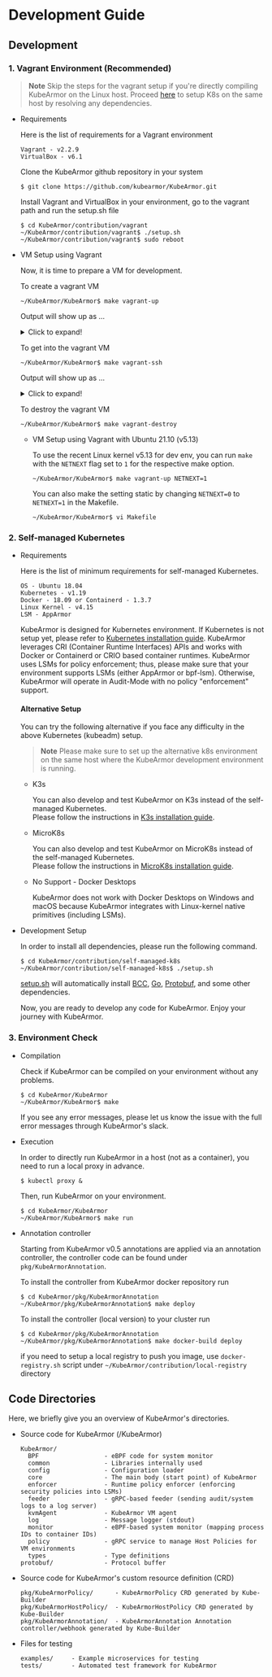 # Development Guide

## Development

### 1. Vagrant Environment (Recommended)

   > **Note** Skip the steps for the vagrant setup if you're directly compiling KubeArmor on the Linux host.
    Proceed [here](#2-self-managed-kubernetes) to setup K8s on the same host by resolving any dependencies.

   * Requirements

     Here is the list of requirements for a Vagrant environment

     ```text
     Vagrant - v2.2.9
     VirtualBox - v6.1
     ```

     Clone the KubeArmor github repository in your system

     ```text
     $ git clone https://github.com/kubearmor/KubeArmor.git
     ```

     Install Vagrant and VirtualBox in your environment, go to the vagrant path and run the setup.sh file

     ```text
     $ cd KubeArmor/contribution/vagrant
     ~/KubeArmor/contribution/vagrant$ ./setup.sh
     ~/KubeArmor/contribution/vagrant$ sudo reboot
     ```

  * VM Setup using Vagrant

      Now, it is time to prepare a VM for development.

      To create a vagrant VM

      ```text
      ~/KubeArmor/KubeArmor$ make vagrant-up
      ```

      Output will show up as ...

      <details>
      <summary>Click to expand!</summary>

      ```text
      cd /home/gourav/KubeArmor/contribution/vagrant; NETNEXT=0 DLV_RPORT=2345 vagrant up; true
      Bringing machine 'kubearmor-dev' up with 'virtualbox' provider...
      ==> kubearmor-dev: Importing base box 'ubuntu/bionic64'...
      ==> kubearmor-dev: Matching MAC address for NAT networking...
      ==> kubearmor-dev: Checking if box 'ubuntu/bionic64' version '20220131.0.0' is up to date...
      ==> kubearmor-dev: Setting the name of the VM: kubearmor-dev
      ==> kubearmor-dev: Clearing any previously set network interfaces...
      ==> kubearmor-dev: Preparing network interfaces based on configuration...
          kubearmor-dev: Adapter 1: nat
      ==> kubearmor-dev: Forwarding ports...
          kubearmor-dev: 2345 (guest) => 2345 (host) (adapter 1)
          kubearmor-dev: 22 (guest) => 2222 (host) (adapter 1)
      ==> kubearmor-dev: Running 'pre-boot' VM customizations...
      ==> kubearmor-dev: Booting VM...
      ==> kubearmor-dev: Waiting for machine to boot. This may take a few minutes...
          kubearmor-dev: SSH address: 127.0.0.1:2222
          kubearmor-dev: SSH username: vagrant
          kubearmor-dev: SSH auth method: private key
          kubearmor-dev: Warning: Connection reset. Retrying...
          kubearmor-dev: Warning: Remote connection disconnect. Retrying...
          kubearmor-dev:
          kubearmor-dev: Vagrant insecure key detected. Vagrant will automatically replace
          kubearmor-dev: this with a newly generated keypair for better security.
          kubearmor-dev:
          kubearmor-dev: Inserting generated public key within guest...
          kubearmor-dev: Removing insecure key from the guest if it's present...
          kubearmor-dev: Key inserted! Disconnecting and reconnecting using new SSH key...
      ==> kubearmor-dev: Machine booted and ready!
      ==> kubearmor-dev: Checking for guest additions in VM...
          kubearmor-dev: The guest additions on this VM do not match the installed version of
          kubearmor-dev: VirtualBox! In most cases this is fine, but in rare cases it can
          kubearmor-dev: prevent things such as shared folders from working properly. If you see
          kubearmor-dev: shared folder errors, please make sure the guest additions within the
          kubearmor-dev: virtual machine match the version of VirtualBox you have installed on
          kubearmor-dev: your host and reload your VM.
          kubearmor-dev:
          kubearmor-dev: Guest Additions Version: 5.2.42
          kubearmor-dev: VirtualBox Version: 6.1
      ==> kubearmor-dev: Setting hostname...
      ==> kubearmor-dev: Mounting shared folders...
          kubearmor-dev: /vagrant => /home/gourav/KubeArmor/contribution/vagrant
          kubearmor-dev: /home/vagrant/KubeArmor => /home/gourav/KubeArmor
      ==> kubearmor-dev: Running provisioner: file...
          kubearmor-dev: ~/.ssh/id_rsa.pub => /home/vagrant/.ssh/id_rsa.pub
      ==> kubearmor-dev: Running provisioner: shell...
          kubearmor-dev: Running: inline script
      ==> kubearmor-dev: Running provisioner: file...
          kubearmor-dev: ~/.gitconfig => $HOME/.gitconfig
      ==> kubearmor-dev: Running provisioner: shell...
          kubearmor-dev: Running: /tmp/vagrant-shell20220202-55671-bn8u0f.sh
          ...
      ```

      </details>

      To get into the vagrant VM

      ```text
      ~/KubeArmor/KubeArmor$ make vagrant-ssh
      ```

      Output will show up as ...

      <details>
      <summary>Click to expand!</summary>

      ```text
      d /home/gourav/KubeArmor/contribution/vagrant; NETNEXT=0 DLV_RPORT=2345 vagrant ssh; true
      Welcome to Ubuntu 18.04.6 LTS (GNU/Linux 4.15.0-167-generic x86_64)

       * Documentation:  https://help.ubuntu.com
       * Management:     https://landscape.canonical.com
       * Support:        https://ubuntu.com/advantage

        System information as of Wed Feb  2 10:35:55 UTC 2022

        System load:  0.06               Processes:              128
        Usage of /:   11.1% of 38.71GB   Users logged in:        0
        Memory usage: 10%                IP address for enp0s3:  10.0.2.15
        Swap usage:   0%                 IP address for docker0: 172.17.0.1


      5 updates can be applied immediately.
      1 of these updates is a standard security update.
      To see these additional updates run: apt list --upgradable

      New release '20.04.3 LTS' available.
      Run 'do-release-upgrade' to upgrade to it.


      vagrant@kubearmor-dev:~$
      ```

      </details>

      To destroy the vagrant VM

      ```text
      ~/KubeArmor/KubeArmor$ make vagrant-destroy
      ```

    * VM Setup using Vagrant with Ubuntu 21.10 (v5.13)

      To use the recent Linux kernel v5.13 for dev env, you can run `make` with the `NETNEXT` flag set to `1` for the respective make option.

      ```text
      ~/KubeArmor/KubeArmor$ make vagrant-up NETNEXT=1
      ```

       You can also make the setting static by changing `NETNEXT=0` to `NETNEXT=1` in the Makefile.

      ```text
      ~/KubeArmor/KubeArmor$ vi Makefile
      ```

### 2. Self-managed Kubernetes
   * Requirements

     Here is the list of minimum requirements for self-managed Kubernetes.

     ```text
     OS - Ubuntu 18.04
     Kubernetes - v1.19
     Docker - 18.09 or Containerd - 1.3.7
     Linux Kernel - v4.15
     LSM - AppArmor
     ```

     KubeArmor is designed for Kubernetes environment. If Kubernetes is not setup yet, please refer to [Kubernetes installation guide](self-managed-k8s/README.md).
     KubeArmor leverages CRI (Container Runtime Interfaces) APIs and works with Docker or Containerd or CRIO based container runtimes. KubeArmor uses LSMs for policy enforcement; thus, please make sure that your environment supports LSMs \(either AppArmor or bpf-lsm\). Otherwise, KubeArmor will operate in Audit-Mode with no policy "enforcement" support.

        #### Alternative Setup
        You can try the following alternative if you face any difficulty in the above Kubernetes (kubeadm) setup.
        
        > **Note** Please make sure to set up the alternative k8s environment on the same host where the KubeArmor development environment is running. 
      * K3s

        You can also develop and test KubeArmor on K3s instead of the self-managed Kubernetes.  
        Please follow the instructions in [K3s installation guide](k3s/README.md).

      * MicroK8s

        You can also develop and test KubeArmor on MicroK8s instead of the self-managed Kubernetes.  
        Please follow the instructions in [MicroK8s installation guide](microk8s/README.md).

      * No Support - Docker Desktops

        KubeArmor does not work with Docker Desktops on Windows and macOS because KubeArmor integrates with Linux-kernel native primitives (including LSMs).

   * Development Setup

     In order to install all dependencies, please run the following command.

     ```text
     $ cd KubeArmor/contribution/self-managed-k8s
     ~/KubeArmor/contribution/self-managed-k8s$ ./setup.sh
     ```

     [setup.sh](self-managed-k8s/setup.sh) will automatically install [BCC](https://github.com/iovisor/bcc/blob/master/INSTALL.md), [Go](https://go.dev/doc/install), [Protobuf](https://grpc.io/docs/protoc-installation/), and some other dependencies.

     Now, you are ready to develop any code for KubeArmor. Enjoy your journey with KubeArmor.

### 3.  Environment Check
   * Compilation

        Check if KubeArmor can be compiled on your environment without any problems.

        ```text
        $ cd KubeArmor/KubeArmor
        ~/KubeArmor/KubeArmor$ make
        ```

        If you see any error messages, please let us know the issue with the full error messages through KubeArmor's slack.

   * Execution

        In order to directly run KubeArmor in a host (not as a container), you need to run a local proxy in advance.

        ```text
        $ kubectl proxy &
        ```

        Then, run KubeArmor on your environment.

        ```text
        $ cd KubeArmor/KubeArmor
        ~/KubeArmor/KubeArmor$ make run
        ```
   * Annotation controller
      
      Starting from KubeArmor v0.5 annotations are applied via an annotation controller, the controller code can be found under `pkg/KubeArmorAnnotation`.

      To install the controller from KubeArmor docker repository run
      ```text
      $ cd KubeArmor/pkg/KubeArmorAnnotation
      ~/KubeArmor/pkg/KubeArmorAnnotation$ make deploy
      ```
      
      To install the controller (local version) to your cluster run
      ```text
      $ cd KubeArmor/pkg/KubeArmorAnnotation
      ~/KubeArmor/pkg/KubeArmorAnnotation$ make docker-build deploy
      ```
      
      if you need to setup a local registry to push you image, use `docker-registry.sh` script under `~/KubeArmor/contribution/local-registry` directory

## Code Directories

Here, we briefly give you an overview of KubeArmor's directories.

* Source code for KubeArmor \(/KubeArmor\)

  ```text
  KubeArmor/
    BPF                  - eBPF code for system monitor
    common               - Libraries internally used
    config               - Configuration loader
    core                 - The main body (start point) of KubeArmor
    enforcer             - Runtime policy enforcer (enforcing security policies into LSMs)
    feeder               - gRPC-based feeder (sending audit/system logs to a log server)
    kvmAgent             - KubeArmor VM agent
    log                  - Message logger (stdout)
    monitor              - eBPF-based system monitor (mapping process IDs to container IDs)
    policy               - gRPC service to manage Host Policies for VM environments
    types                - Type definitions
  protobuf/              - Protocol buffer
  ```

* Source code for KubeArmor's custom resource definition \(CRD\)

  ```text
  pkg/KubeArmorPolicy/      - KubeArmorPolicy CRD generated by Kube-Builder
  pkg/KubeArmorHostPolicy/  - KubeArmorHostPolicy CRD generated by Kube-Builder
  pkg/KubeArmorAnnotation/  - KubeArmorAnnotation Annotation controller/webhook generated by Kube-Builder
  ```

* Files for testing

  ```text
  examples/     - Example microservices for testing
  tests/        - Automated test framework for KubeArmor
  ```
